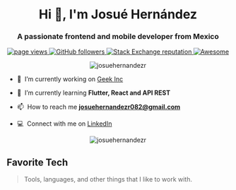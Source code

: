 <h1 align="center">Hi 👋, I'm Josué Hernández</h1>
<h3 align="center">A passionate frontend and mobile developer from Mexico</h3>

<p align="center">
    <a href="https://github.com/MacroPower/MacroPower">
        <img src="https://komarev.com/ghpvc/?username=josuehernandezr" alt="page views"/>
    </a>
    <a href="https://github.com/JosueHernandezR?tab=followers">
        <img alt="GitHub followers" src="https://img.shields.io/github/followers/JosueHernandezR?color=green&logo=github">
    </a>
    <a href="https://stackoverflow.com/users/9357946">
    <img alt="Stack Exchange reputation" src="https://img.shields.io/stackexchange/stackoverflow/r/9357946?color=orange&label=reputation&logo=stackoverflow">
    </a>
    <a href="https://github.com/abhisheknaiidu/awesome-github-profile-readme">
        <img alt="Awesome" src="https://awesome.re/mentioned-badge.svg">
    </a>
</p>

<p align="center">
    <a>
        <img src="https://github-readme-stats.vercel.app/api/top-langs/?username=josuehernandezr&layout=compact" alt="josuehernandezr" />
    </a>
</p>

- 🔭 &nbsp;I’m currently working on [Geek Inc](https://www.geekinc.mx)

- 🌱 &nbsp;I’m currently learning **Flutter, React and API REST**

- 📫 &nbsp;How to reach me **josuehernandezr082@gmail.com**

- :computer: &nbsp;Connect with me on [LinkedIn](https://www.linkedin.com/in/josué-hernández/)



<p align="center">
    <a>
        <img src="https://github-readme-stats.vercel.app/api?username=josuehernandezr&show_icons=true" alt="josuehernandezr" />
    </a>
</p>

<h2 align="left" id="macropower-tech">Favorite Tech</h2>

> Tools, languages, and other things that I like to work with.
